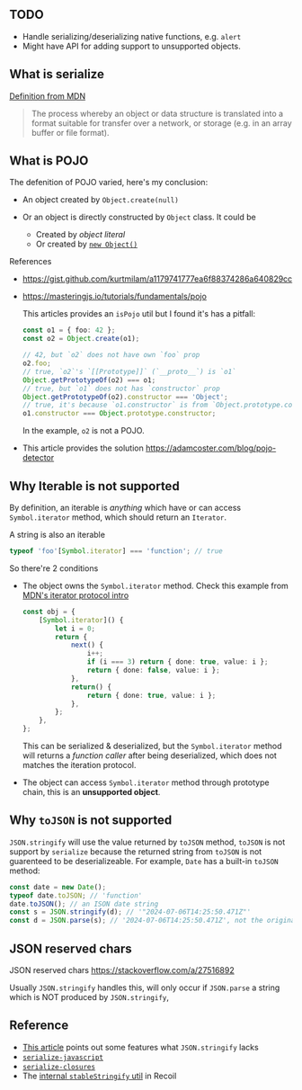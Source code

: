 ## TODO

-   Handle serializing/deserializing native functions, e.g. `alert`
-   Might have API for adding support to unsupported objects.

## What is serialize

[Definition from MDN](https://developer.mozilla.org/en-US/docs/Glossary/Serialization)

> The process whereby an object or data structure is translated into a format suitable for transfer over a network, or storage (e.g. in an array buffer or file format).

## What is POJO

The defenition of POJO varied, here's my conclusion:

-   An object created by `Object.create(null)`
-   Or an object is directly constructed by `Object` class. It could be

    -   Created by _object literal_
    -   Or created by [`new Object()`](https://developer.mozilla.org/en-US/docs/Web/JavaScript/Reference/Global_Objects/Object/Object)

References

-   https://gist.github.com/kurtmilam/a1179741777ea6f88374286a640829cc
-   https://masteringjs.io/tutorials/fundamentals/pojo

    This articles provides an `isPojo` util but I found it's has a pitfall:

    ```ts
    const o1 = { foo: 42 };
    const o2 = Object.create(o1);

    // 42, but `o2` does not have own `foo` prop
    o2.foo;
    // true, `o2`'s `[[Prototype]]` (`__proto__`) is `o1`
    Object.getPrototypeOf(o2) === o1;
    // true, but `o1` does not has `constructor` prop
    Object.getPrototypeOf(o2).constructor === 'Object';
    // true, it's because `o1.constructor` is from `Object.prototype.constructor`
    o1.constructor === Object.prototype.constructor;
    ```

    In the example, `o2` is not a POJO.

-   This article provides the solution https://adamcoster.com/blog/pojo-detector

## Why Iterable is not supported

By definition, an iterable is _anything_ which have or can access `Symbol.iterator` method, which should return an `Iterator`.

A string is also an iterable

```ts
typeof 'foo'[Symbol.iterator] === 'function'; // true
```

So there're 2 conditions

-   The object owns the `Symbol.iterator` method. Check this example from [MDN's iterator protocol intro](https://developer.mozilla.org/en-US/docs/Web/JavaScript/Reference/Iteration_protocols#syntaxes_expecting_iterables)

    ```ts
    const obj = {
        [Symbol.iterator]() {
            let i = 0;
            return {
                next() {
                    i++;
                    if (i === 3) return { done: true, value: i };
                    return { done: false, value: i };
                },
                return() {
                    return { done: true, value: i };
                },
            };
        },
    };
    ```

    This can be serialized & deserialized, but the `Symbol.iterator` method will returns a _function caller_ after being deserialized,
    which does not matches the iteration protocol.

-   The object can access `Symbol.iterator` method through prototype chain, this is an **unsupported object**.

## Why `toJSON` is not supported

`JSON.stringify` will use the value returned by `toJSON` method,
`toJSON` is not support by `serialize` because the returned string from `toJSON` is not
guarenteed to be deserializeable. For example, `Date` has a built-in `toJSON` method:

```ts
const date = new Date();
typeof date.toJSON; // 'function'
date.toJSON(); // an ISON date string
const s = JSON.stringify(d); // '"2024-07-06T14:25:50.471Z"'
const d = JSON.parse(s); // '2024-07-06T14:25:50.471Z', not the original date object
```

## JSON reserved chars

JSON reserved chars https://stackoverflow.com/a/27516892

Usually `JSON.stringify` handles this,
will only occur if `JSON.parse` a string which is NOT produced by `JSON.stringify`,

## Reference

-   [This article](https://www.turing.com/kb/implementing-json-serialization-in-js) points out some features what `JSON.stringify` lacks
-   [`serialize-javascript`](https://github.com/yahoo/serialize-javascript)
-   [`serialize-closures`](https://www.npmjs.com/package/serialize-closures)
-   The [internal `stableStringify` util](https://github.com/facebookexperimental/Recoil/blob/main/packages/shared/util/Recoil_stableStringify.js) in Recoil

